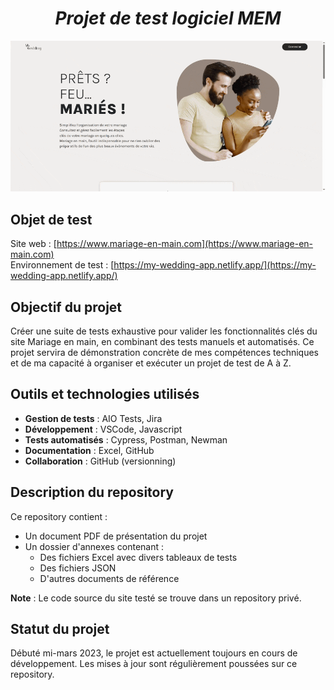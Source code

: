 # <h1 style="text-align:center;">_Projet de test logiciel MEM_</h1>

![Illustration](home.gif)

## Objet de test
Site web : [https://www.mariage-en-main.com](https://www.mariage-en-main.com)  
Environnement de test : [https://my-wedding-app.netlify.app/](https://my-wedding-app.netlify.app/)

## Objectif du projet
Créer une suite de tests exhaustive pour valider les fonctionnalités clés du site Mariage en main, en combinant des tests manuels et automatisés. Ce projet servira de démonstration concrète de mes compétences techniques et de ma capacité à organiser et exécuter un projet de test de A à Z.

## Outils et technologies utilisés
- **Gestion de tests** : AIO Tests, Jira
- **Développement** : VSCode, Javascript
- **Tests automatisés** : Cypress, Postman, Newman
- **Documentation** : Excel, GitHub
- **Collaboration** : GitHub (versionning)

## Description du repository
Ce repository contient :
- Un document PDF de présentation du projet
- Un dossier d'annexes contenant :
  - Des fichiers Excel avec divers tableaux de tests
  - Des fichiers JSON
  - D'autres documents de référence

**Note** : Le code source du site testé se trouve dans un repository privé.

## Statut du projet
Débuté mi-mars 2023, le projet est actuellement toujours en cours de développement. Les mises à jour sont régulièrement poussées sur ce repository.
